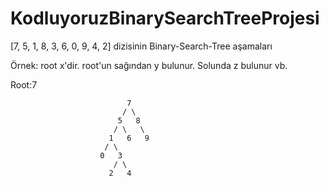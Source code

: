 # KodluyoruzBinarySearchTreeProjesi

[7, 5, 1, 8, 3, 6, 0, 9, 4, 2] dizisinin Binary-Search-Tree aşamaları

Örnek: root x'dir. root'un sağından y bulunur. Solunda z bulunur vb.

Root:7
```
                          7
                         / \
                        5   8
                       / \   \
                      1   6   9
                     / \
                    0   3
                       / \
                      2   4
```
